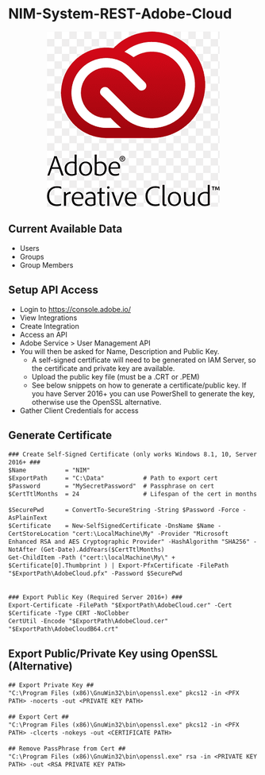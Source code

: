 # NIM-System-REST-Adobe-Cloud
<p align="center">
  <img src="assets/logo.png">
</p>

## Current Available Data
- Users
- Groups
- Group Members

## Setup API Access
- Login to https://console.adobe.io/
- View Integrations
- Create Integration
- Access an API
- Adobe Service > User Management API
- You will then be asked for Name, Description and Public Key. 
  - A self-signed certificate will need to be generated on IAM Server, so the certificate and private key are available. 
  - Upload the public key file (must be a .CRT or .PEM)
  - See below snippets on how to generate a certificate/public key. If you have Server 2016+ you can use PowerShell to generate the key, otherwise use the OpenSSL alternative.
- Gather Client Credentials for access


## Generate Certificate
```
### Create Self-Signed Certificate (only works Windows 8.1, 10, Server 2016+ ###
$Name           = "NIM"
$ExportPath     = "C:\Data"           # Path to export cert
$Password       = "MySecretPassword"  # Passphrase on cert
$CertTtlMonths  = 24                  # Lifespan of the cert in months
 
$SecurePwd      = ConvertTo-SecureString -String $Password -Force -AsPlainText
$Certificate    = New-SelfSignedCertificate -DnsName $Name -CertStoreLocation "cert:\LocalMachine\My" -Provider "Microsoft Enhanced RSA and AES Cryptographic Provider" -HashAlgorithm "SHA256" -NotAfter (Get-Date).AddYears($CertTtlMonths)
Get-ChildItem -Path ("cert:\localMachine\My\" + $Certificate[0].Thumbprint ) | Export-PfxCertificate -FilePath "$ExportPath\AdobeCloud.pfx" -Password $SecurePwd
  
  
### Export Public Key (Required Server 2016+) ###
Export-Certificate -FilePath "$ExportPath\AdobeCloud.cer" -Cert $Certificate -Type CERT -NoClobber
CertUtil -Encode "$ExportPath\AdobeCloud.cer" "$ExportPath\AdobeCloudB64.crt"
```

## Export Public/Private Key using OpenSSL (Alternative)
```
## Export Private Key ##
"C:\Program Files (x86)\GnuWin32\bin\openssl.exe" pkcs12 -in <PFX PATH> -nocerts -out <PRIVATE KEY PATH>
 
## Export Cert ##
"C:\Program Files (x86)\GnuWin32\bin\openssl.exe" pkcs12 -in <PFX PATH> -clcerts -nokeys -out <CERTIFICATE PATH>
 
## Remove PassPhrase from Cert ##
"C:\Program Files (x86)\GnuWin32\bin\openssl.exe" rsa -in <PRIVATE KEY PATH> -out <RSA PRIVATE KEY PATH>
```
